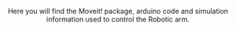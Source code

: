 <p align="center">
Here you will find the Moveit! package, arduino code and simulation information used to control the Robotic arm.
</p>



 









